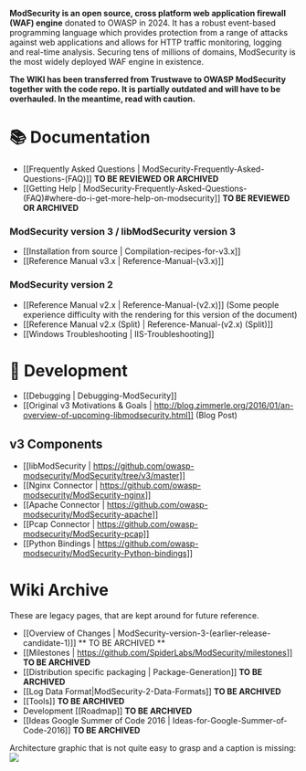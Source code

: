 **ModSecurity is an open source, cross platform web application firewall (WAF) engine** donated to OWASP in 2024. It has a robust event-based programming language which provides protection from a range of attacks against web applications and allows for HTTP traffic monitoring, logging and real-time analysis. Securing tens of millions of domains, ModSecurity is the most widely deployed WAF engine in existence. 

**The WIKI has been transferred from Trustwave to OWASP ModSecurity together with the code repo. It is partially outdated and will have to be overhauled. In the meantime, read with caution.**


# 📚 Documentation

* [[Frequently Asked Questions  | ModSecurity-Frequently-Asked-Questions-(FAQ)]] **TO BE REVIEWED OR ARCHIVED**
* [[Getting Help | ModSecurity-Frequently-Asked-Questions-(FAQ)#where-do-i-get-more-help-on-modsecurity]]  **TO BE REVIEWED OR ARCHIVED**

###  ModSecurity version 3 / libModSecurity version 3
   - [[Installation from source | Compilation-recipes-for-v3.x]]
   - [[Reference Manual v3.x | Reference-Manual-(v3.x)]]

### ModSecurity version 2
   - [[Reference Manual v2.x | Reference-Manual-(v2.x)]] (Some people experience difficulty with the rendering for this version of the document)
   - [[Reference Manual v2.x (Split) | Reference-Manual-(v2.x) (Split)]]
   - [[Windows Troubleshooting | IIS-Troubleshooting]]

# 🚢 Development

* [[Debugging | Debugging-ModSecurity]] 
* [[Original v3 Motivations & Goals | http://blog.zimmerle.org/2016/01/an-overview-of-upcoming-libmodsecurity.html]] (Blog Post)


## v3 Components

* [[libModSecurity | https://github.com/owasp-modsecurity/ModSecurity/tree/v3/master]]
* [[Nginx Connector | https://github.com/owasp-modsecurity/ModSecurity-nginx]]
* [[Apache Connector | https://github.com/owasp-modsecurity/ModSecurity-apache]]
* [[Pcap Connector | https://github.com/owasp-modsecurity/ModSecurity-pcap]]
* [[Python Bindings | https://github.com/owasp-modsecurity/ModSecurity-Python-bindings]]



# Wiki Archive

These are legacy pages, that are kept around for future reference.

* [[Overview of Changes | ModSecurity-version-3-(earlier-release-candidate-1)]] ** TO BE ARCHIVED **
* [[Milestones | https://github.com/SpiderLabs/ModSecurity/milestones]]  **TO BE ARCHIVED**
* [[Distribution specific packaging | Package-Generation]] **TO BE ARCHIVED**
* [[Log Data Format|ModSecurity-2-Data-Formats]] **TO BE ARCHIVED**
* [[Tools]] **TO BE ARCHIVED**
* Development [[Roadmap]]  **TO BE ARCHIVED**
* [[Ideas Google Summer of Code 2016 | Ideas-for-Google-Summer-of-Code-2016]] **TO BE ARCHIVED**

Architecture graphic that is not quite easy to grasp and a caption is missing: 
![](http://4.bp.blogspot.com/-yBt4bglIBdU/VpOni6ipQEI/AAAAAAAATmM/v2H1u_w4dIA/s400/6a0133f264aa62970b01b7c7fe12d5970b.png)
